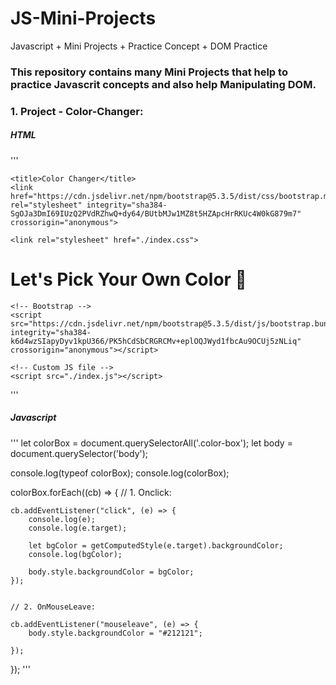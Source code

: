 # JS-Mini-Projects
Javascript + Mini Projects + Practice Concept + DOM Practice


### This repository contains many Mini Projects that help to practice Javascrit concepts and also help Manipulating DOM.


### 1. Project - Color-Changer:
##### HTML
'''
<!DOCTYPE html>
<html lang="en">
<head>
    <meta charset="UTF-8">
    <meta name="viewport" content="width=device-width, initial-scale=1.0">
    <link rel="icon" type="image/png" href="./favicon-32x32.png">

    <title>Color Changer</title>
    <link href="https://cdn.jsdelivr.net/npm/bootstrap@5.3.5/dist/css/bootstrap.min.css" rel="stylesheet" integrity="sha384-SgOJa3DmI69IUzQ2PVdRZhwQ+dy64/BUtbMJw1MZ8t5HZApcHrRKUc4W0kG879m7" crossorigin="anonymous">

    <link rel="stylesheet" href="./index.css">
</head>
<body class="background">
    <div class="main-container d-flex justify-content-center align-items-center flex-column">
        <h1 class="mb-5">Let's Pick Your Own Color &#x200D;&#x1F3A8;</h1>
        <div class="container d-flex justify-content-center gap-5 p-3 mt-5">
            <div class="color-box  bg-info"></div>
            <div class="color-box bg-success"></div>
            <div class="color-box bg-warning"></div>
            <div class="color-box bg-danger"></div>
        </div>
    </div>


    <!-- Bootstrap -->
    <script src="https://cdn.jsdelivr.net/npm/bootstrap@5.3.5/dist/js/bootstrap.bundle.min.js" integrity="sha384-k6d4wzSIapyDyv1kpU366/PK5hCdSbCRGRCMv+eplOQJWyd1fbcAu9OCUj5zNLiq" crossorigin="anonymous"></script>

    <!-- Custom JS file -->
    <script src="./index.js"></script>
</body>
</html>
'''

##### Javascript
'''
let colorBox = document.querySelectorAll('.color-box');
let body = document.querySelector('body');

console.log(typeof colorBox);
console.log(colorBox);

colorBox.forEach((cb) => {
    // 1. Onclick:

    cb.addEventListener("click", (e) => {
        console.log(e);
        console.log(e.target);
        
        let bgColor = getComputedStyle(e.target).backgroundColor;
        console.log(bgColor);

        body.style.backgroundColor = bgColor;
    });


    // 2. OnMouseLeave:

    cb.addEventListener("mouseleave", (e) => {
        body.style.backgroundColor = "#212121";

    });
});
'''

